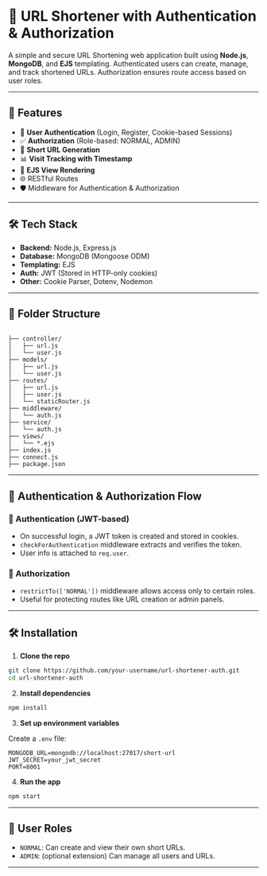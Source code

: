 # 🔗 URL Shortener with Authentication & Authorization

A simple and secure URL Shortening web application built using **Node.js**, **MongoDB**, and **EJS** templating. Authenticated users can create, manage, and track shortened URLs. Authorization ensures route access based on user roles.

---

## 🚀 Features

- 🔐 **User Authentication** (Login, Register, Cookie-based Sessions)
- ✅ **Authorization** (Role-based: NORMAL, ADMIN)
- 🔗 **Short URL Generation**
- 📊 **Visit Tracking with Timestamp**
- 📄 **EJS View Rendering**
- 🌐 RESTful Routes
- 🛡️ Middleware for Authentication & Authorization

---

## 🛠️ Tech Stack

- **Backend:** Node.js, Express.js
- **Database:** MongoDB (Mongoose ODM)
- **Templating:** EJS
- **Auth:** JWT (Stored in HTTP-only cookies)
- **Other:** Cookie Parser, Dotenv, Nodemon

---

## 📂 Folder Structure

```

├── controller/
│   ├── url.js
│   └── user.js
├── models/
│   ├── url.js
│   └── user.js
├── routes/
│   ├── url.js
│   ├── user.js
│   └── staticRouter.js
├── middleware/
│   └── auth.js
├── service/
│   └── auth.js
├── views/
│   └── *.ejs
├── index.js
├── connect.js
├── package.json
```

---

## 🧪 Authentication & Authorization Flow

### 🔑 Authentication (JWT-based)
- On successful login, a JWT token is created and stored in cookies.
- `checkForAuthentication` middleware extracts and verifies the token.
- User info is attached to `req.user`.

### 𞶂 Authorization
- `restrictTo(['NORMAL'])` middleware allows access only to certain roles.
- Useful for protecting routes like URL creation or admin panels.

---

## 🛠️ Installation

1. **Clone the repo**
```bash
git clone https://github.com/your-username/url-shortener-auth.git
cd url-shortener-auth
```

2. **Install dependencies**
```bash
npm install
```

3. **Set up environment variables**

Create a `.env` file:
```
MONGODB_URL=mongodb://localhost:27017/short-url
JWT_SECRET=your_jwt_secret
PORT=8001
```

4. **Run the app**
```bash
npm start
```

---

## 👤 User Roles

- `NORMAL`: Can create and view their own short URLs.
- `ADMIN`: (optional extension) Can manage all users and URLs.

---




